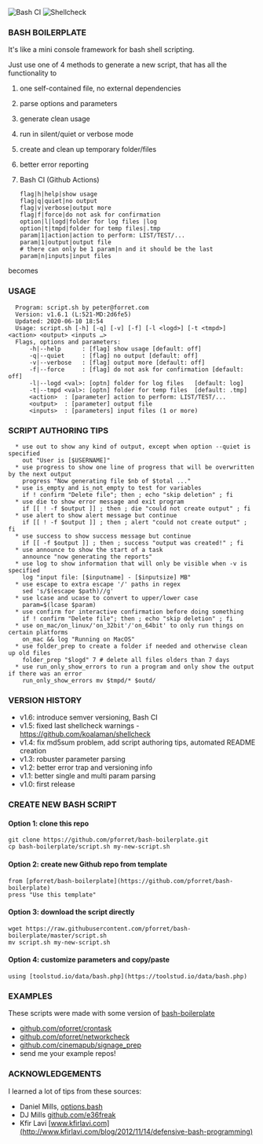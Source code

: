 ![Bash CI](https://github.com/pforret/bash-boilerplate/workflows/Bash%20CI/badge.svg) 
![Shellcheck](https://github.com/pforret/bash-boilerplate/workflows/Shellcheck/badge.svg)

### BASH BOILERPLATE

It's like a mini console framework for bash shell scripting.

Just use one of 4 methods to generate a new script, that has all the functionality to 

1.	one self-contained file, no external dependencies
2.	parse options and parameters 
3.	generate clean usage 
4.	run in silent/quiet or verbose mode
5.	create and clean up temporary folder/files
6.	better error reporting
7.	Bash CI (Github Actions)


		flag|h|help|show usage
		flag|q|quiet|no output
		flag|v|verbose|output more
		flag|f|force|do not ask for confirmation
		option|l|logd|folder for log files |log
		option|t|tmpd|folder for temp files|.tmp
		param|1|action|action to perform: LIST/TEST/...
		param|1|output|output file
		# there can only be 1 param|n and it should be the last
		param|n|inputs|input files

becomes

### USAGE
      Program: script.sh by peter@forret.com
      Version: v1.6.1 (L:521-MD:2d6fe5)
      Updated: 2020-06-10 18:54
      Usage: script.sh [-h] [-q] [-v] [-f] [-l <logd>] [-t <tmpd>] <action> <output> <inputs …>
      Flags, options and parameters:
          -h|--help      : [flag] show usage [default: off]
          -q|--quiet     : [flag] no output [default: off]
          -v|--verbose   : [flag] output more [default: off]
          -f|--force     : [flag] do not ask for confirmation [default: off]
          -l|--logd <val>: [optn] folder for log files   [default: log]
          -t|--tmpd <val>: [optn] folder for temp files  [default: .tmp]
          <action>  : [parameter] action to perform: LIST/TEST/...
          <output>  : [parameter] output file
          <inputs>  : [parameters] input files (1 or more)
      
### SCRIPT AUTHORING TIPS
      * use out to show any kind of output, except when option --quiet is specified
        out "User is [$USERNAME]"
      * use progress to show one line of progress that will be overwritten by the next output
        progress "Now generating file $nb of $total ..."
      * use is_empty and is_not_empty to test for variables
        if ! confirm "Delete file"; then ; echo "skip deletion" ; fi
      * use die to show error message and exit program
        if [[ ! -f $output ]] ; then ; die "could not create output" ; fi
      * use alert to show alert message but continue
        if [[ ! -f $output ]] ; then ; alert "could not create output" ; fi
      * use success to show success message but continue
        if [[ -f $output ]] ; then ; success "output was created!" ; fi
      * use announce to show the start of a task
        announce "now generating the reports"
      * use log to show information that will only be visible when -v is specified
        log "input file: [$inputname] - [$inputsize] MB"
      * use escape to extra escape '/' paths in regex
        sed 's/$(escape $path)//g'
      * use lcase and ucase to convert to upper/lower case
        param=$(lcase $param)
      * use confirm for interactive confirmation before doing something
        if ! confirm "Delete file"; then ; echo "skip deletion" ; fi
      * use on_mac/on_linux/'on_32bit'/'on_64bit' to only run things on certain platforms
        on_mac && log "Running on MacOS"
      * use folder_prep to create a folder if needed and otherwise clean up old files
        folder_prep "$logd" 7 # delete all files olders than 7 days
      * use run_only_show_errors to run a program and only show the output if there was an error
        run_only_show_errors mv $tmpd/* $outd/

### VERSION HISTORY

* v1.6: introduce semver versioning, Bash CI
* v1.5: fixed last shellcheck warnings - https://github.com/koalaman/shellcheck
* v1.4: fix md5sum problem, add script authoring tips, automated README creation
* v1.3: robuster parameter parsing
* v1.2: better error trap and versioning info
* v1.1: better single and multi param parsing
* v1.0: first release

 ### CREATE NEW BASH SCRIPT

#### Option 1: clone this repo
	
	git clone https://github.com/pforret/bash-boilerplate.git
	cp bash-boilerplate/script.sh my-new-script.sh

#### Option 2: create new Github repo from template
	
	from [pforret/bash-boilerplate](https://github.com/pforret/bash-boilerplate)
	press "Use this template"

#### Option 3: download the script directly

	wget https://raw.githubusercontent.com/pforret/bash-boilerplate/master/script.sh
	mv script.sh my-new-script.sh

#### Option 4: customize parameters and copy/paste
	
	using [toolstud.io/data/bash.php](https://toolstud.io/data/bash.php)

### EXAMPLES

These scripts were made with some version of [bash-boilerplate](https://github.com/pforret/bash-boilerplate)

* [github.com/pforret/crontask](https://github.com/pforret/crontask)
* [github.com/pforret/networkcheck](https://github.com/pforret/networkcheck)
* [github.com/cinemapub/signage_prep](https://github.com/cinemapub/signage_prep)
* send me your example repos!

### ACKNOWLEDGEMENTS

I learned a lot of tips from these sources:

* Daniel Mills, [options.bash](https://github.com/e36freak/tools/blob/master/options.bash)
* DJ Mills [github.com/e36freak](https://github.com/e36freak)
* Kfir Lavi [www.kfirlavi.com](http://www.kfirlavi.com/blog/2012/11/14/defensive-bash-programming)

